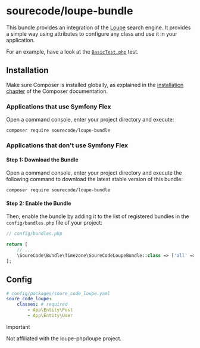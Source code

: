 
# sourecode/loupe-bundle

This bundle provides an integration of the [Loupe](https://github.com/loupe-php/loupe) search engine.
It provides a simple way using attributes to configure any class and use it in your application.

For an example, have a look at the [`BasicTest.php`](./tests/BasicTest.php) test.

## Installation

Make sure Composer is installed globally, as explained in the
[installation chapter](https://getcomposer.org/doc/00-intro.md)
of the Composer documentation.

### Applications that use Symfony Flex

Open a command console, enter your project directory and execute:

```console
composer require sourecode/loupe-bundle
```

### Applications that don't use Symfony Flex

#### Step 1: Download the Bundle

Open a command console, enter your project directory and execute the
following command to download the latest stable version of this bundle:

```console
composer require sourecode/loupe-bundle
```

#### Step 2: Enable the Bundle

Then, enable the bundle by adding it to the list of registered bundles
in the `config/bundles.php` file of your project:

```php
// config/bundles.php

return [
    // ...
    \SoureCode\Bundle\Timezone\SoureCodeLoupeBundle::class => ['all' => true],
];
```

## Config

```yaml
# config/packages/soure_code_loupe.yaml
soure_code_loupe:
    classes: # required
        - App\Entity\Post
        - App\Entity\User
```

> [!IMPORTANT]
> Not affiliated with the loupe-php/loupe project.